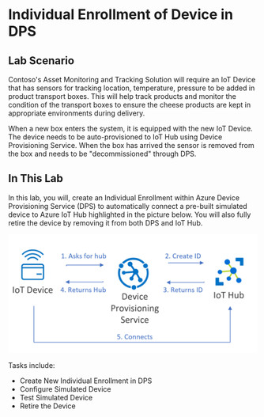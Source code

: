 # Individual Enrollment of Device in DPS

## Lab Scenario

Contoso's Asset Monitoring and Tracking Solution will require an IoT Device that has sensors for tracking location, temperature, pressure to be added in product transport boxes. This will help track products and monitor the  condition of the transport boxes to ensure the cheese products are kept in appropriate environments during delivery.

When a new box enters the system, it is equipped with the new IoT Device. The device needs to be auto-provisioned to IoT Hub using Device Provisioning Service. When the box has arrived the sensor is removed from the box and needs to be "decommissioned" through DPS.

## In This Lab

In this lab, you will, create an Individual Enrollment within Azure Device Provisioning Service (DPS) to automatically connect a pre-built simulated device to Azure IoT Hub highlighted in the picture below. You will also fully retire the device by removing it from both DPS and IoT Hub.

![Lab DPS steps](../../Linked_Image_files/MM99_L05_L06_DPS_Solution.PNG)

Tasks include:

* Create New Individual Enrollment in DPS
* Configure Simulated Device
* Test Simulated Device
* Retire the Device
